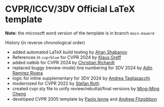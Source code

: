# CVPR/ICCV/3DV Official LaTeX template 

**Note:** the microsoft word version of the template is in branch `main-msword`

History (in reverse chronological order)

- added automated LaTeX build testing by [Ahan Shabanov](https://ahanio.github.io)
- References in `cvprblue` for CVPR 2024 by [Klaus Greff](https://github.com/Qwlouse) 
- added natbib for CVPR 2024 by [Christian Richardt](https://richardt.name/)
- replaced buggy (review-mode) line numbering for 3DV 2024 by [Adin Ramirez Rivera](https://openreview.net/profile?id=~Ad%C3%ADn_Ram%C3%ADrez_Rivera1)
- logic for inline supplementary for 3DV 2024 by [Andrea Tagliasacchi](https://taiya.github.io) 
- modernized for CVPR 2022 by [Stefan Roth](stefan.roth@NOSPAMtu-darmstadt.de)
- created cvpr.sty file to unify review/rebuttal/final versions by [Ming-Ming Cheng](https://github.com/MCG-NKU/CVPR_Template)
- developed CVPR 2005 template  by [Paolo Ienne](Paolo.Ienne@di.epfl.ch) and [Andrew Fitzgibbon](awf@acm.org)
